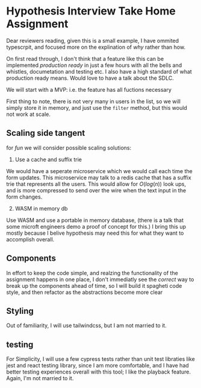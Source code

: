# Hypothesis Interview Take Home Assignment

Dear reviewers reading, given this is a small example, I have ommited typescrpit, and focused more on the explination of _why_ rather than how.

On first read through, I don't think that a feature like this can be implemented _production ready_ in just a few hours with all the bells and whistles, documetation and testing etc.  I also have a high standard of what production ready means.  Would love to have a talk about the SDLC.

We will start with a MVP: i.e. the feature has all fuctions necessary

First thing to note, there is not very many in users in the list, so we will simply store it in memory, and just use the `filter` method, but this would not work at scale.  

## Scaling side tangent

for _fun_ we will consider possible scaling solutions:

1. Use a cache and suffix trie

We would have a seperate microservice which we would call each time the form updates.  This microservice may talk to a redis cache that has a suffix trie that represents all the users.  This would allow for $O(log(n))$ look ups, and is more compressed to send over the wire when the text input in the form changes.

2. WASM in memory db

Use WASM and use a portable in memory database, (there is a talk that some microft engineers demo a proof of concept for this.) I bring this up mostly because I belive hypothesis may need this for what they want to accomplish overall.

## Components

In effort to keep the code simple, and realzing the functionality of the assignment happens in one place, I don't immediatly see the _correct_ way to break up the components ahead of time, so I will build it spagheti code style, and then refactor as the abstractions become more clear

## Styling

Out of familiarity, I will use tailwindcss, but I am not married to it.

## testing

For Simplicity, I will use a few cypress tests rather than unit test libraties like jest and react testing library, since I am more comfortable, and I have had better testing experiences overall with this tool; I like the playback feature.  Again,  I'm not married to it.